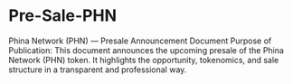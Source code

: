 # Pre-Sale-PHN
Phina Network (PHN) — Presale Announcement Document Purpose of Publication: This document announces the upcoming presale of the Phina Network (PHN) token. It highlights the opportunity, tokenomics, and sale structure in a transparent and professional way.
